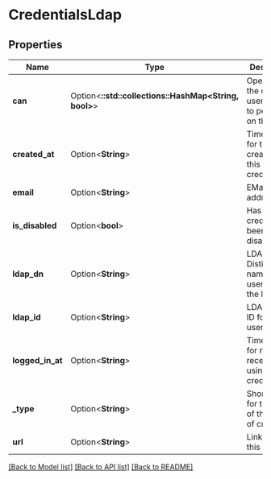 # CredentialsLdap

## Properties

Name | Type | Description | Notes
------------ | ------------- | ------------- | -------------
**can** | Option<**::std::collections::HashMap<String, bool>**> | Operations the current user is able to perform on this object | [optional][readonly]
**created_at** | Option<**String**> | Timestamp for the creation of this credential | [optional][readonly]
**email** | Option<**String**> | EMail address | [optional][readonly]
**is_disabled** | Option<**bool**> | Has this credential been disabled? | [optional][readonly]
**ldap_dn** | Option<**String**> | LDAP Distinguished name for this user (as-of the last login) | [optional][readonly]
**ldap_id** | Option<**String**> | LDAP Unique ID for this user | [optional][readonly]
**logged_in_at** | Option<**String**> | Timestamp for most recent login using credential | [optional][readonly]
**_type** | Option<**String**> | Short name for the type of this kind of credential | [optional][readonly]
**url** | Option<**String**> | Link to get this item | [optional][readonly]

[[Back to Model list]](../README.md#documentation-for-models) [[Back to API list]](../README.md#documentation-for-api-endpoints) [[Back to README]](../README.md)



